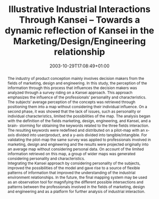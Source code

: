 ---
slug: illustrative-industrial-interactions-through-kansei-towards-a-dynamic-reflection-of-kansei-in-the-Marketing-Design-Engineering-relationship
title: "Illustrative Industrial Interactions Through Kansei – Towards a dynamic reflection of Kansei in the Marketing/Design/Engineering relationship"
layout: single
searchFilter: Publication
publitype: conference
subsection: conference
institution:
    logo: UTC
    short: UTC
    name: "Université de Technologie de Compiègne"
    web: "https://www.utc.fr/"
date: 2003-10-29T17:08:49+01:00
reference: "Sanabria, J.C., Lévy, P., & Lee, S.H. (2003). Illustrative Industrial Interactions Through Kansei – Towards a dynamic reflection of Kansei in the Marketing/Design/Engineering relationship. In H., Aoki (Eds.), the Proceedings of 6th Asian Design International Conference - 6thADC ([on CD]). Tsukuba, Japan: University of Tsukuba."
abstract: "The industry of product conception mainly involves decision makers from the fields of marketing, design and engineering. In this study, the perception of the information through this process that influences the decision makers was analyzed through a survey riding on a Kansei approach. This approach emphasizes the influence of the professionals’ personality and characteristics. The subjects’ average perception of the concepts was retrieved through positioning them into a map without considering their individual influence. On a second phase, it was showed that the lack of issues, such as personality or individual characteristics, limited the possibilities of the map. The analysis began with the definition of the fields marketing, design, engineering, and Kansei, and a brain- storming for obtaining the keywords related to the three fields interaction. The resulting keywords were redefined and distributed on a pilot-map with an x-axis divided into user/product, and a y-axis divided into tangible/intangible. For validating the pilot-map the same survey was applied to professionals involved in marketing, design and engineering and the results were projected originally into an average map without considering personal data. On account of the limited information retrieved on this map, a group of wider maps was generated considering personality and characteristics.<br/>Integrating the Kansei approach by considering personality of the subjects, improved the possibilities of the model and gave rise to a source of flexible patterns of information that improved the understanding of the industrial environment relationships. In the future, the final mapping system may be used as an observation tool for magnifying the different possible intersections and patterns between the professionals involved in the fields of marketing, design and engineering and as a platform for further analysis of industrial interaction."
link:
    paper: "https://1drv.ms/b/s!AnQx_v88q65Qv4QTDlCmBg3CGB-DKg?e=gCe3fh"
---